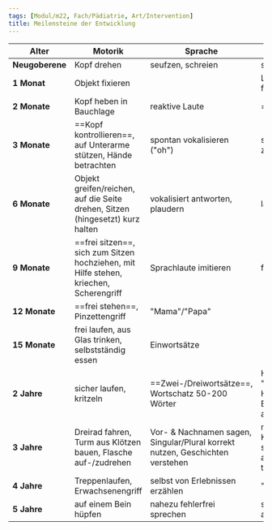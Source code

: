 ```yaml
---
tags: [Modul/m22, Fach/Pädiatrie, Art/Intervention]
title: Meilensteine der Entwicklung
---
```

| Alter       | Motorik                                                                               | Sprache                                                                       | Sozialverhalten                                                             |
| ----------- | ------------------------------------------------------------------------------------- | ----------------------------------------------------------------------------- | --------------------------------------------------------------------------- |
| **Neugoberene** | Kopf drehen                                                                           | seufzen, schreien                                                             | spontan lächeln                                                             |
| **1 Monat**     | Objekt fixieren                                                                       |                                                                               | Licht/Gesichter fixieren                                                    |
| **2 Monate**    | Kopf heben in Bauchlage                                                               | reaktive Laute                                                                | ==zurücklächeln==                                                           |
| **3 Monate**    | ==Kopf kontrollieren==, auf Unterarme stützen, Hände betrachten                           | spontan vokalisieren ("oh")                                                   | sich Stimmen zuwenden                                                       |
| **6 Monate**    | Objekt greifen/reichen, auf die Seite drehen, Sitzen (hingesetzt) kurz halten         | vokalisiert antworten, plaudern                                               | laut lachen                                                                 |
| **9 Monate**    | ==frei sitzen==, sich zum Sitzen hochziehen, mit Hilfe stehen, kriechen, Scherengriff | Sprachlaute imitieren                                                         | fremdeln                                                                    |
| **12 Monate**   | ==frei stehen==, Pinzettengriff                                                           | "Mama"/"Papa"                                                                 |                                                                             |
| **15 Monate**   | frei laufen, aus Glas trinken, selbstständig essen                                    | Einwortsätze                                                                  |                                                                             |
| **2 Jahre**     | sicher laufen, kritzeln                                                               | ==Zwei-/Dreiwortsätze==, Wortschatz 50-200 Wörter                                 | Händewaschen, "Nein" sagen, um Hilfe bitten, Bilderbuch ansehen             |
| **3 Jahre**     | Dreirad fahren, Turm aus Klötzen bauen, Flasche auf-/zudrehen                         | Vor- & Nachnamen sagen, Singular/Plural korrekt nutzen, Geschichten verstehen | mit anderen Kindern spielen, sich mit Hilfe anziehen, tagsüber trocken sein |
| **4 Jahre**     | Treppenlaufen, Erwachsenengriff                                                       | selbst von Erlebnissen erzählen                                               | "Warum?"                                                                    |
| **5 Jahre**     | auf einem Bein hüpfen                                                                 | nahezu fehlerfrei sprechen                                                    | selbstständig anziehen                                                      |
